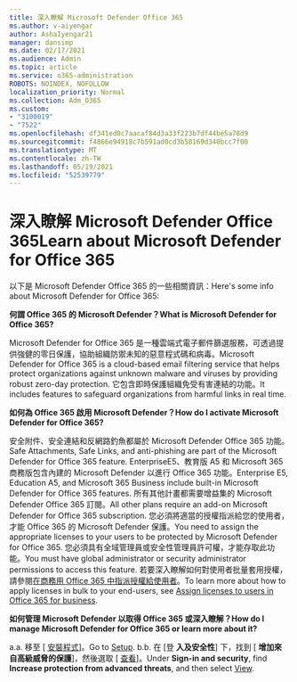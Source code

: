 ```yaml
---
title: 深入瞭解 Microsoft Defender Office 365
ms.author: v-aiyengar
author: AshaIyengar21
manager: dansimp
ms.date: 02/17/2021
ms.audience: Admin
ms.topic: article
ms.service: o365-administration
ROBOTS: NOINDEX, NOFOLLOW
localization_priority: Normal
ms.collection: Adm_O365
ms.custom:
- "3100019"
- "7522"
ms.openlocfilehash: df341ed0c7aacaf84d3a33f223b7df44be5a78d9
ms.sourcegitcommit: f4866e94918c7b591ad0cd3b58169d340bcc7f00
ms.translationtype: MT
ms.contentlocale: zh-TW
ms.lasthandoff: 05/19/2021
ms.locfileid: "52539779"
---
```

# <a name="learn-about-microsoft-defender-for-office-365"></a><span data-ttu-id="b5f94-102">深入瞭解 Microsoft Defender Office 365</span><span class="sxs-lookup"><span data-stu-id="b5f94-102">Learn about Microsoft Defender for Office 365</span></span>

<span data-ttu-id="b5f94-103">以下是 Microsoft Defender Office 365 的一些相關資訊：</span><span class="sxs-lookup"><span data-stu-id="b5f94-103">Here's some info about Microsoft Defender for Office 365:</span></span>

<span data-ttu-id="b5f94-104">**何謂 Office 365 的 Microsoft Defender？**</span><span class="sxs-lookup"><span data-stu-id="b5f94-104">**What is Microsoft Defender for Office 365?**</span></span>

<span data-ttu-id="b5f94-105">Microsoft Defender for Office 365 是一種雲端式電子郵件篩選服務，可透過提供強健的零日保護，協助組織防禦未知的惡意程式碼和病毒。</span><span class="sxs-lookup"><span data-stu-id="b5f94-105">Microsoft Defender for Office 365 is a cloud-based email filtering service that helps protect organizations against unknown malware and viruses by providing robust zero-day protection.</span></span> <span data-ttu-id="b5f94-106">它包含即時保護組織免受有害連結的功能。</span><span class="sxs-lookup"><span data-stu-id="b5f94-106">It includes features to safeguard organizations from harmful links in real time.</span></span>

<span data-ttu-id="b5f94-107">**如何為 Office 365 啟用 Microsoft Defender？**</span><span class="sxs-lookup"><span data-stu-id="b5f94-107">**How do I activate Microsoft Defender for Office 365?**</span></span>

<span data-ttu-id="b5f94-108">安全附件、安全連結和反網路釣魚都屬於 Microsoft Defender Office 365 功能。</span><span class="sxs-lookup"><span data-stu-id="b5f94-108">Safe Attachments, Safe Links, and anti-phishing are part of the Microsoft Defender for Office 365 feature.</span></span> <span data-ttu-id="b5f94-109">EnterpriseE5、教育版 A5 和 Microsoft 365 商務版包含內建的 Microsoft Defender 以進行 Office 365 功能。</span><span class="sxs-lookup"><span data-stu-id="b5f94-109">Enterprise E5, Education A5, and Microsoft 365 Business include built-in Microsoft Defender for Office 365 features.</span></span> <span data-ttu-id="b5f94-110">所有其他計畫都需要增益集的 Microsoft Defender Office 365 訂閱。</span><span class="sxs-lookup"><span data-stu-id="b5f94-110">All other plans require an add-on Microsoft Defender for Office 365 subscription.</span></span> <span data-ttu-id="b5f94-111">您必須將適當的授權指派給您的使用者，才能 Office 365 的 Microsoft Defender 保護。</span><span class="sxs-lookup"><span data-stu-id="b5f94-111">You need to assign the appropriate licenses to your users to be protected by Microsoft Defender for Office 365.</span></span> <span data-ttu-id="b5f94-112">您必須具有全域管理員或安全性管理員許可權，才能存取此功能。</span><span class="sxs-lookup"><span data-stu-id="b5f94-112">You must have global administrator or security administrator permissions to access this feature.</span></span> <span data-ttu-id="b5f94-113">若要深入瞭解如何對使用者批量套用授權，請參閱[在商務用 Office 365 中指派授權給使用者](https://go.microsoft.com/fwlink/?linkid=2093435)。</span><span class="sxs-lookup"><span data-stu-id="b5f94-113">To learn more about how to apply licenses in bulk to your end-users, see [Assign licenses to users in Office 365 for business](https://go.microsoft.com/fwlink/?linkid=2093435).</span></span>

<span data-ttu-id="b5f94-114">**如何管理 Microsoft Defender 以取得 Office 365 或深入瞭解？**</span><span class="sxs-lookup"><span data-stu-id="b5f94-114">**How do I manage Microsoft Defender for Office 365 or learn more about it?**</span></span>

<span data-ttu-id="b5f94-115">a.</span><span class="sxs-lookup"><span data-stu-id="b5f94-115">a.</span></span> <span data-ttu-id="b5f94-116">移至 [ [安裝程式](https://go.microsoft.com/fwlink/p/?linkid=2075721)]。</span><span class="sxs-lookup"><span data-stu-id="b5f94-116">Go to [Setup](https://go.microsoft.com/fwlink/p/?linkid=2075721).</span></span>
<span data-ttu-id="b5f94-117">b.</span><span class="sxs-lookup"><span data-stu-id="b5f94-117">b.</span></span> <span data-ttu-id="b5f94-118">在 [登 **入及安全性**] 下，找到 [ **增加來自高級威脅的保護**]，然後選取 [ [查看](https://go.microsoft.com/fwlink/?linkid=2109302)]。</span><span class="sxs-lookup"><span data-stu-id="b5f94-118">Under **Sign-in and security**, find **Increase protection from advanced threats**, and then select [View](https://go.microsoft.com/fwlink/?linkid=2109302).</span></span>
